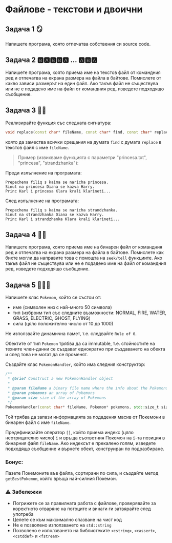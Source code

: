 # Файлове - текстови и двоични

## Задача 1 :mirror:
Напишете програма, която отпечатва собствения си source code.

## Задача 2 :b::a::b::b::a: ... :a::b::a:
Напишете програма, която приема име на текстов файл от командния ред и отпечатва на екрана размера на файла в байтове. Помислете от какво зависи размерът на един файл. Ако такъв файл не съществува или не е подадено име на файл от командния ред, изведете подходящо съобщение.

## Задача 3 :eyes::sandwich:	
Реализирайте функция със следната сигнатура:
```c++
void replace(const char* fileName, const char* find, const char* replace);
```
която да замества всички срещания на думата `find` с думата `replace` в текстов файл с име `fileName`.

> Пример (извикваме функцията с параметри "princesa.txt", "princesa", "strandzhanka"):

Преди излълнение на програмата:
```
Prepechena filiq s kaima se naricha princesa.
Sinut na princesa Diana se kazva Harry.
Princ Karl i princesa Klara krali klarineti...
```
След излълнение на програмата:
```
Prepechena filiq s kaima se naricha strandzhanka.
Sinut na strandzhanka Diana se kazva Harry.
Princ Karl i strandzhanka Klara krali klarineti...
```

## Задача 4 :face_in_clouds:
Напишете програма, която приема име на бинарен файл от командния ред и отпечатва на екрана размера на файла в байтове. Помислете как бихте могли да направите това с помощта на `seek/tell` функциите. Ако такъв файл не съществува или не е подадено име на файл от командния ред, изведете подходящо съобщение.

## Задача 5 :lizard::ocean::fire:	
Напишете клас `Pokemon`, който се състои от:
- име (символен низ с най-много 50 символа)
- тип (изброим тип със следните възможности: NORMAL, FIRE, WATER, GRASS, ELECTRIC, GHOST, FLYING)
- сила (цяло положително число от 10 до 1000)

Не използвайте динамична памет, т.е. следвайте `Rule of 0`. 

Обектите от тип `Pokemon` трябва да са immutable, т.е. стойностите на техните член-данни се създават еднократно при създаването на обекта и след това не могат да се променят.

Създайте клас `PokemonHandler`, който има следния конструктор:
```c++
/**
 * @brief Construct a new PokemonHandler object
 * 
 * @param fileName a binary file name where the info about the Pokemons will be saved
 * @param pokemons an array of Pokemons
 * @param size size of the array of Pokemons
 */
PokemonHandler(const char* fileName, Pokemon* pokemons, std::size_t size);
```

Той трябва да запази информацията за подадения масив от Покемони в бинарен файл с име `fileName`.

Предефинирайте оператор `[]`, който приема индекс (цяло неотрицателно число) `i` и връща съответния Покемон на `i`-та позиция в бинарния файл `fileName`. Ако индексът е прекалено голям, изведете подходящо съобщение и върнете обект, конструиран по подразбиране.

### Бонус:
Пазете Покемоните във файла, сортирани по сила, и създайте метод `getBestPokemon`, който връща най-силния Покемон.

### :warning: Забележки

- Погрижете се за правилната работа с файлове, проверявайте за коректното отваряне на потоците и винаги ги затвярайте след употреба
- Целете се към максимално спазване на чист код
- Не е позволено използването на `std::string`
- Позволено е използването на библиотеките `<cstring>`, `<cassert>`, `<cstddef>` и `<fstream>`
